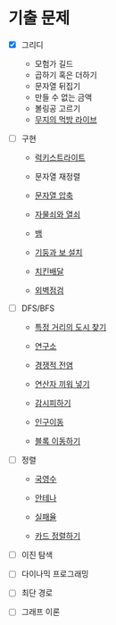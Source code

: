 # 기출 문제

 - [x] 그리디
   * 모험가 길드 
   * 곱하기 혹은 더하기
   * 문자열 뒤집기
   * 만들 수 없는 금액
   * 볼링공 고르기
   * [무지의 먹방 라이브](https://programmers.co.kr/learn/courses/30/lessons/42891)
   
   
   
 - [ ] 구현

   * [럭키스트라이트](https://www.acmicpc.net/problem/18406)

   * 문자열 재정렬

   * [문자열 압축](https://programmers.co.kr/learn/courses/30/lessons/60057)

   * [자물쇠와 열쇠](https://programmers.co.kr/learn/courses/30/lessons/60059)

   * [뱀](https://www.acmicpc.net/problem/3190)

   * [기둥과 보 설치](https://programmers.co.kr/learn/courses/30/lessons/60061)

   * [치킨배달](https://www.acmicpc.net/problem/15686)

   * [외벽점검](https://programmers.co.kr/learn/courses/30/lessons/60062)

     

 - [ ] DFS/BFS

   * [특정 거리의 도시 찾기](https://www.acmicpc.net/problem/18352)
   * [연구소](https://www.acmicpc.net/problem/14502)

   * [경쟁적 전염](https://www.acmicpc.net/problem/18405)
   * [연산자 끼워 넣기](https://www.acmicpc.net/problem/14888)

   * [감시피하기](https://www.acmicpc.net/problem/18428)
   * [인구이동](https://www.acmicpc.net/problem/16234)
   * [블록 이동하기](https://programmers.co.kr/learn/courses/30/lessons/60063)

 - [ ] 정렬

   * [국영수](https://www.acmicpc.net/problem/10825)

   * [안테나](https://www.acmicpc.net/problem/18310)
   * [실패율](https://programmers.co.kr/learn/courses/30/lessons/42889)
   * [카드 정렬하기](https://www.acmicpc.net/problem/1715)

 - [ ] 이진 탐색

 - [ ] 다이나믹 프로그래밍

 - [ ] 최단 경로

 - [ ] 그래프 이론